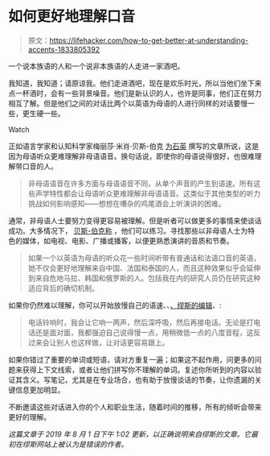 # 如何更好地理解口音

> 原文：<https://lifehacker.com/how-to-get-better-at-understanding-accents-1833805392>

一个说本族语的人和一个说非本族语的人走进一家酒吧。

我知道，我知道；请原谅我。他们走进酒吧，现在是欢乐时光，所以当他们坐下来点一杯酒时，会有一些背景噪音。他们是新认识的人，也许是同事，他们正在努力相互了解。但是他们之间的对话比两个以英语为母语的人进行同样的对话要慢一些，更生硬一些。

Watch

正如语言学家和认知科学家梅丽莎·米肖·贝斯-伯克 [为石英](https://qz.com/1586592/a-linguists-trick-to-perfectly-understanding-accented-speakers/) 撰写的文章所说，这是因为母语听众更难理解非母语语音。换句话说，即使你的母语说得很好，也很难理解带口音的人。

> 非母语语音在许多方面与母语语音不同，从单个声音的产生到语速。所有这些声学特性都会让母语听众更难理解非母语语音。这类似于其他类型的听力挑战如何影响感知——想想在嘈杂的鸡尾酒会上听演讲的困难。

通常，非母语人士要努力变得更容易被理解。但是听者可以做更多的事情来使谈话成功。大多情况下， [贝斯-伯克称](https://qz.com/1586592/a-linguists-trick-to-perfectly-understanding-accented-speakers/) ，他们可以练习。寻找那些以非母语人士为特色的媒体，如电视、电影、广播或播客，以便更熟悉演讲的音质和节奏。

> 如果一个以英语为母语的听众花一些时间听带有普通话和法语口音的英语，她不仅会更好地理解来自中国、法国和泰国的人，而且这种效果似乎会延伸到来自危地马拉、韩国和俄罗斯的人。包括我在内的研究人员仍在研究这种适应背后的确切机制。

如果你仍然难以理解，你可以开始放慢自己的语速、、[、缪斯的编辑](https://www.themuse.com/advice/what-did-you-say-4-tips-for-understanding-accents-at-work)、:

> 电话铃响时，我会让它响一两声，然后深呼吸，然后再接电话。无论是打电话还是面对面，我都强迫自己说得慢一点，用稍微低一点的八度音程，这反过来会让别人也这样做，让对话更容易跟上。

如果你错过了重要的单词或短语，请对方重复一遍；如果这不起作用，问更多的问题来获得上下文线索，或者让他们拼写你不理解的单词。复述你所听到的内容以验证其含义。写笔记，尤其是在专业场合，也有助于放慢谈话的节奏，让你遗漏的关键信息更加明显。

不断邀请这些对话进入你的个人和职业生活，随着时间的推移，所有的倾听会带来更好的理解。

*这篇文章于 2019 年 8 月 1 日下午 1:02 更新，以正确说明来自缪斯的文章。它最初在缪斯网站上被认为是错误的作者。*